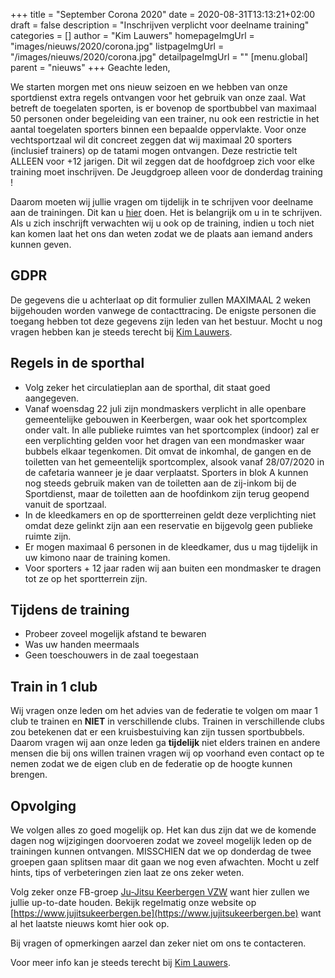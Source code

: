 +++
title = "September Corona 2020"
date = 2020-08-31T13:13:21+02:00
draft = false
description = "Inschrijven verplicht voor deelname training"
categories = []
author = "Kim Lauwers"
homepageImgUrl = "images/nieuws/2020/corona.jpg"
listpageImgUrl = "/images/nieuws/2020/corona.jpg"
detailpageImgUrl = ""
[menu.global]
    parent = "nieuws"
+++
Geachte leden,

We starten morgen met ons nieuw seizoen en we hebben van onze sportdienst extra regels ontvangen voor het gebruik van onze zaal.
Wat betreft de toegelaten sporten, is er bovenop de sportbubbel van maximaal 50 personen onder begeleiding van een trainer, nu ook een restrictie in het aantal toegelaten sporters binnen een bepaalde oppervlakte. 
Voor onze vechtsportzaal wil dit concreet zeggen dat wij maximaal 20 sporters (inclusief trainers) op de tatami mogen ontvangen.
Deze restrictie telt ALLEEN voor +12 jarigen. Dit wil zeggen dat de hoofdgroep zich voor elke training moet inschrijven. De Jeugdgroep alleen voor de donderdag training !

Daarom moeten wij jullie vragen om tijdelijk in te schrijven voor deelname aan de trainingen. Dit kan u [hier](https://forms.gle/eQ5CUbsEQa33TT9cA) doen.
Het is belangrijk om u in te schrijven. Als u zich inschrijft verwachten wij u ook op de training, indien u toch niet kan komen laat het ons dan weten zodat we de plaats aan iemand anders kunnen geven.

## GDPR
De gegevens die u achterlaat op dit formulier zullen MAXIMAAL 2 weken bijgehouden worden vanwege de contacttracing. De enigste personen die toegang hebben tot deze gegevens zijn leden van het bestuur.
Mocht u nog vragen hebben kan je steeds terecht bij [Kim Lauwers](https://www.jujitsukeerbergen.be/trainers/#Kim_Lauwers).

## Regels in de sporthal
- Volg zeker het circulatieplan aan de sporthal, dit staat goed aangegeven.
- Vanaf woensdag 22 juli zijn mondmaskers verplicht in alle openbare gemeentelijke gebouwen in Keerbergen, waar ook het sportcomplex onder valt. 
In alle publieke ruimtes van het sportcomplex (indoor) zal er een verplichting gelden voor het dragen van een mondmasker waar bubbels elkaar tegenkomen.
Dit omvat de inkomhal, de gangen en de toiletten van het gemeentelijk sportcomplex, alsook vanaf 28/07/2020 in de cafetaria wanneer je je daar verplaatst.
Sporters in blok A kunnen nog steeds gebruik maken van de toiletten aan de zij-inkom bij de Sportdienst, maar de toiletten aan de hoofdinkom zijn terug geopend vanuit de sportzaal.
- In de kleedkamers en op de sportterreinen geldt deze verplichting niet omdat deze gelinkt zijn aan een reservatie en bijgevolg geen publieke ruimte zijn.
- Er mogen maximaal 6 personen in de kleedkamer, dus u mag tijdelijk in uw kimono naar de training komen.
- Voor sporters + 12 jaar raden wij aan buiten een mondmasker te dragen tot ze op het sportterrein zijn.

## Tijdens de training
- Probeer zoveel mogelijk afstand te bewaren
- Was uw handen meermaals
- Geen toeschouwers in de zaal toegestaan

## Train in 1 club
Wij vragen onze leden om het advies van de federatie te volgen om maar 1 club te trainen en **NIET** in verschillende clubs. Trainen in verschillende clubs zou betekenen dat er een kruisbestuiving kan zijn tussen sportbubbels.
Daarom vragen wij aan onze leden ga **tijdelijk** niet elders trainen en andere mensen die bij ons willen trainen vragen wij op voorhand even contact op te nemen zodat we de eigen club en de federatie op de hoogte kunnen brengen.

## Opvolging
We volgen alles zo goed mogelijk op. Het kan dus zijn dat we de komende dagen nog wijzigingen doorvoeren zodat we zoveel mogelijk leden op de trainingen kunnen ontvangen.
MISSCHIEN dat we op donderdag de twee groepen gaan splitsen maar dit gaan we nog even afwachten. Mocht u zelf hints, tips of verbeteringen zien laat ze ons zeker weten.

Volg zeker onze FB-groep [Ju-Jitsu Keerbergen VZW](https://www.facebook.com/groups/357231384348318/) want hier zullen we jullie up-to-date houden. Bekijk regelmatig onze website op [https://www.jujitsukeerbergen.be](https://www.jujitsukeerbergen.be) want al het laatste nieuws komt hier ook op.

Bij vragen of opmerkingen aarzel dan zeker niet om ons te contacteren.

Voor meer info kan je steeds terecht bij [Kim Lauwers](https://www.jujitsukeerbergen.be/trainers/#Kim_Lauwers).